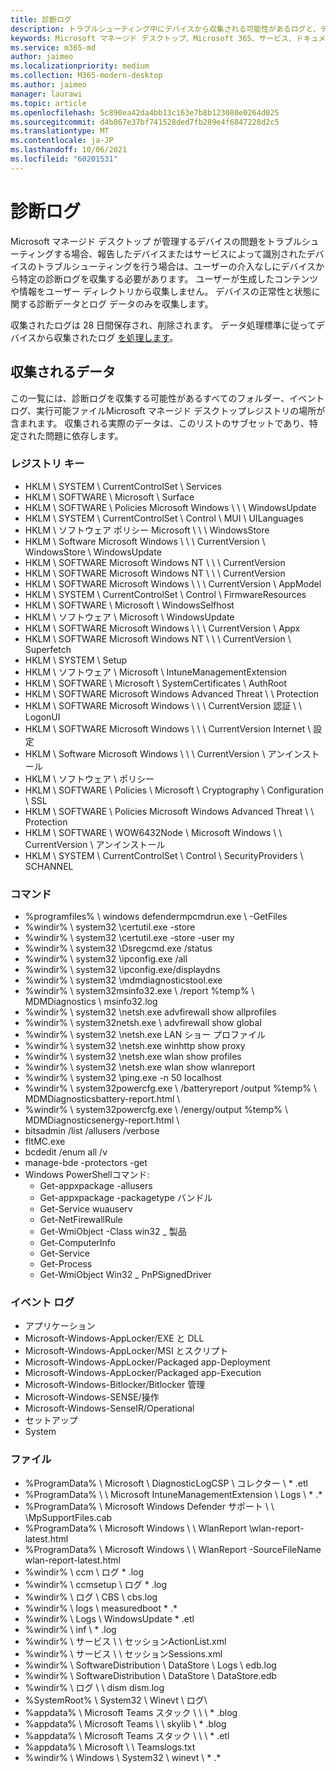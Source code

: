 ```yaml
---
title: 診断ログ
description: トラブルシューティング中にデバイスから収集される可能性があるログと、デバイスの保存方法
keywords: Microsoft マネージド デスクトップ、Microsoft 365、サービス、ドキュメント
ms.service: m365-md
author: jaimeo
ms.localizationpriority: medium
ms.collection: M365-modern-desktop
ms.author: jaimeo
manager: laurawi
ms.topic: article
ms.openlocfilehash: 5c890ea42da4bb13c163e7b8b123080e0264d025
ms.sourcegitcommit: d4b867e37bf741528ded7fb289e4f6847228d2c5
ms.translationtype: MT
ms.contentlocale: ja-JP
ms.lasthandoff: 10/06/2021
ms.locfileid: "60201531"
---
```

# <a name="diagnostic-logs"></a>診断ログ

Microsoft マネージド デスクトップ が管理するデバイスの問題をトラブルシューティングする場合、報告したデバイスまたはサービスによって識別されたデバイスのトラブルシューティングを行う場合は、ユーザーの介入なしにデバイスから特定の診断ログを収集する必要があります。 ユーザーが生成したコンテンツや情報をユーザー ディレクトリから収集しません。 デバイスの正常性と状態に関する診断データとログ データのみを収集します。

収集されたログは 28 日間保存され、削除されます。 データ処理標準に従ってデバイスから収集されたログ [を処理します](privacy-personal-data.md)。

## <a name="data-collected"></a>収集されるデータ

この一覧には、診断ログを収集する可能性があるすべてのフォルダー、イベント ログ、実行可能ファイルMicrosoft マネージド デスクトップレジストリの場所が含まれます。 収集される実際のデータは、このリストのサブセットであり、特定された問題に依存します。

### <a name="registry-keys"></a>レジストリ キー

- HKLM \\ SYSTEM \\ CurrentControlSet \\ Services
- HKLM \\ SOFTWARE \\ Microsoft \\ Surface
- HKLM \\ SOFTWARE \\ Policies Microsoft Windows \\ \\ \\ WindowsUpdate
- HKLM \\ SYSTEM \\ CurrentControlSet \\ Control \\ MUI \\ UILanguages
- HKLM \\ ソフトウェア ポリシー Microsoft \\ \\ \\ WindowsStore
- HKLM \\ Software Microsoft Windows \\ \\ \\ CurrentVersion \\ WindowsStore \\ WindowsUpdate
- HKLM \\ SOFTWARE Microsoft Windows NT \\ \\ \\ CurrentVersion
- HKLM \\ SOFTWARE Microsoft Windows NT \\ \\ \\ CurrentVersion
- HKLM \\ SOFTWARE Microsoft Windows \\ \\ \\ CurrentVersion \\ AppModel
- HKLM \\ SYSTEM \\ CurrentControlSet \\ Control \\ FirmwareResources
- HKLM \\ SOFTWARE \\ Microsoft \\ WindowsSelfhost
- HKLM \\ ソフトウェア \\ Microsoft \\ WindowsUpdate
- HKLM \\ SOFTWARE Microsoft Windows \\ \\ \\ CurrentVersion \\ Appx
- HKLM \\ SOFTWARE Microsoft Windows NT \\ \\ \\ CurrentVersion \\ Superfetch
- HKLM \\ SYSTEM \\ Setup
- HKLM \\ ソフトウェア \\ Microsoft \\ IntuneManagementExtension
- HKLM \\ SOFTWARE \\ Microsoft \\ SystemCertificates \\ AuthRoot
- HKLM \\ SOFTWARE Microsoft Windows Advanced Threat \\ \\ Protection
- HKLM \\ SOFTWARE Microsoft Windows \\ \\ \\ CurrentVersion 認証 \\ \\ LogonUI
- HKLM \\ SOFTWARE Microsoft Windows \\ \\ \\ CurrentVersion Internet \\ 設定
- HKLM \\ Software Microsoft Windows \\ \\ \\ CurrentVersion \\ アンインストール
- HKLM \\ ソフトウェア \\ ポリシー
- HKLM \\ SOFTWARE \\ Policies \\ Microsoft \\ Cryptography \\ Configuration \\ SSL
- HKLM \\ SOFTWARE \\ Policies Microsoft Windows Advanced Threat \\ \\ Protection
- HKLM \\ SOFTWARE \\ WOW6432Node \\ Microsoft Windows \\ \\ CurrentVersion \\ アンインストール
- HKLM \\ SYSTEM \\ CurrentControlSet \\ Control \\ SecurityProviders \\ SCHANNEL

### <a name="commands"></a>コマンド

- %programfiles% \\ windows defendermpcmdrun.exe \\ -GetFiles
- %windir% \\ system32 \\certutil.exe -store
- %windir% \\ system32 \\certutil.exe -store -user my
- %windir% \\ system32 \\Dsregcmd.exe /status
- %windir% \\ system32 \\ipconfig.exe /all
- %windir% \\ system32 \\ipconfig.exe/displaydns
- %windir% \\ system32 \\mdmdiagnosticstool.exe
- %windir% \\ system32msinfo32.exe \\ /report %temp% \\ MDMDiagnostics \\ msinfo32.log
- %windir% \\ system32 \\netsh.exe advfirewall show allprofiles
- %windir% \\ system32netsh.exe \\ advfirewall show global
- %windir% \\ system32 \\netsh.exe LAN ショー プロファイル
- %windir% \\ system32 \\netsh.exe winhttp show proxy
- %windir% \\ system32 \\netsh.exe wlan show profiles
- %windir% \\ system32 \\netsh.exe wlan show wlanreport
- %windir% \\ system32 \\ping.exe -n 50 localhost
- %windir% \\ system32powercfg.exe \\ /batteryreport /output %temp% \\ MDMDiagnosticsbattery-report.html \\
- %windir% \\ system32powercfg.exe \\ /energy/output %temp% \\ MDMDiagnosticsenergy-report.html \\
- bitsadmin /list /allusers /verbose
- fltMC.exe
- bcdedit /enum all /v
- manage-bde -protectors -get
- Windows PowerShellコマンド:
    - Get-appxpackage -allusers
    - Get-appxpackage -packagetype バンドル
    - Get-Service wuauserv
    - Get-NetFirewallRule
    - Get-WmiObject -Class win32 \_ 製品
    - Get-ComputerInfo
    - Get-Service
    - Get-Process
    - Get-WmiObject Win32 \_ PnPSignedDriver

### <a name="event-logs"></a>イベント ログ

- アプリケーション
- Microsoft-Windows-AppLocker/EXE と DLL
- Microsoft-Windows-AppLocker/MSI とスクリプト
- Microsoft-Windows-AppLocker/Packaged app-Deployment
- Microsoft-Windows-AppLocker/Packaged app-Execution
- Microsoft-Windows-Bitlocker/Bitlocker 管理
- Microsoft-Windows-SENSE/操作
- Microsoft-Windows-SenseIR/Operational
- セットアップ
- System

### <a name="files"></a>ファイル

- %ProgramData% \\ Microsoft \\ DiagnosticLogCSP \\ コレクター \\ \* .etl
- %ProgramData% \\ \\ Microsoft IntuneManagementExtension \\ Logs \\ \* .\*
- %ProgramData% \\ Microsoft Windows Defender サポート \\ \\ \\MpSupportFiles.cab
- %ProgramData% \\ Microsoft Windows \\ \\ WlanReport \\wlan-report-latest.html
- %ProgramData% \\ Microsoft Windows \\ \\ WlanReport -SourceFileName wlan-report-latest.html
- %windir% \\ ccm \\ ログ \* .log
- %windir% \\ ccmsetup \\ ログ \* .log
- %windir% \\ ログ \\ CBS \\ cbs.log
- %windir% \\ logs \\ measuredboot \* .\*
- %windir% \\ Logs \\ WindowsUpdate \* .etl
- %windir% \\ inf \\ \* .log
- %windir% \\ サービス \\ \\ セッションActionList.xml
- %windir% \\ サービス \\ \\ セッションSessions.xml
- %windir% \\ SoftwareDistribution \\ DataStore \\ Logs \\ edb.log
- %windir% \\ SoftwareDistribution \\ DataStore \\ DataStore.edb
- %windir% \\ ログ \\ \\ dism dism.log
- %SystemRoot% \\ System32 \\ Winevt \\ ログ\\
- %appdata% \\ Microsoft Teams スタック \\ \\ \\ \* .blog
- %appdata% \\ Microsoft Teams \\ \\ skylib \\ \* .blog
- %appdata% \\ Microsoft Teams スタック \\ \\ \\ \* .etl
- %appdata% \\ Microsoft \\ \\ Teamslogs.txt
- %windir% \\ Windows \\ System32 \\ winevt \\ \* .\*